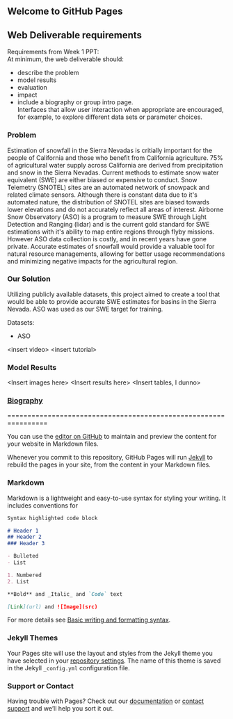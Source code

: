 ## Welcome to GitHub Pages

## Web Deliverable requirements
Requirements from Week 1 PPT:  
At minimum, the web deliverable should: 
- describe the problem
- model results
- evaluation
- impact
- include a biography or group intro page.   
Interfaces that allow user interaction when appropriate are encouraged, for example, to explore different data sets or parameter choices.

### Problem
Estimation of snowfall in the Sierra Nevadas is critially important for the people of California and those who benefit from California agriculture. 75% of agricultural water supply across California are derived from precipitation and snow in the Sierra Nevadas. Current methods to estimate snow water equivalent (SWE) are either biased or expensive to conduct. Snow Telemetry (SNOTEL) sites are an automated network of snowpack and related climate sensors. Although there is constant data due to it's automated nature, the distribution of SNOTEL sites are biased towards lower elevations and do not accurately reflect all areas of interest. Airborne Snow Observatory (ASO) is a program to measure SWE through Light Detection and Ranging (lidar) and is the current gold standard for SWE estimations with it's ability to map entire regions through flyby missions. However ASO data collection is costly, and in recent years have gone private. Accurate estimates of snowfall would provide a valuable tool for natural resource managements, allowing for better usage recommendations and minimizing negative impacts for the agricultural region.

### Our Solution
Utilizing publicly available datasets, this project aimed to create a tool that would be able to provide accurate SWE estimates for basins in the Sierra Nevada. ASO was used as our SWE target for training.

Datasets:
- ASO

\<insert video>
\<insert tutorial>

### Model Results

\<Insert images here>
\<Insert results here>
\<Insert tables, I dunno>


### [Biography](biography.md)


================================================================


You can use the [editor on GitHub](https://github.com/Seiris21/2022_snowpack_capstone/edit/gh-pages/index.md) to maintain and preview the content for your website in Markdown files.

Whenever you commit to this repository, GitHub Pages will run [Jekyll](https://jekyllrb.com/) to rebuild the pages in your site, from the content in your Markdown files.


### Markdown

Markdown is a lightweight and easy-to-use syntax for styling your writing. It includes conventions for

```markdown
Syntax highlighted code block

# Header 1
## Header 2
### Header 3

- Bulleted
- List

1. Numbered
2. List

**Bold** and _Italic_ and `Code` text

[Link](url) and ![Image](src)
```

For more details see [Basic writing and formatting syntax](https://docs.github.com/en/github/writing-on-github/getting-started-with-writing-and-formatting-on-github/basic-writing-and-formatting-syntax).

### Jekyll Themes

Your Pages site will use the layout and styles from the Jekyll theme you have selected in your [repository settings](https://github.com/Seiris21/2022_snowpack_capstone/settings/pages). The name of this theme is saved in the Jekyll `_config.yml` configuration file.

### Support or Contact

Having trouble with Pages? Check out our [documentation](https://docs.github.com/categories/github-pages-basics/) or [contact support](https://support.github.com/contact) and we’ll help you sort it out.
